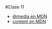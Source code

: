 #Clase 11

- [@media en MDN](https://developer.mozilla.org/en-US/docs/Web/CSS/@media)
- [content en MDN](https://developer.mozilla.org/es/docs/Web/CSS/content)